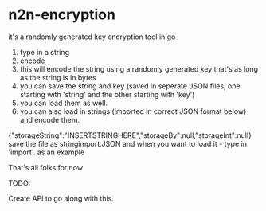 # n2n-encryption
it's a randomly generated key encryption tool in go

1) type in a string
2) encode
3) this will encode the string using a randomly generated key that's as long as the string is in bytes
4) you can save the string and key (saved in seperate JSON files, one starting with 'string' and the other starting with 'key')
5) you can load them as well.
6) you can also load in strings (imported in correct JSON format below) and encode them.

{"storageString":"INSERTSTRINGHERE","storageBy":null,"storageInt":null}
save the file as stringimport.JSON
and when you want to load it - type in 'import'.
as an example

That's all folks for now

TODO:

Create API to go along with this.
